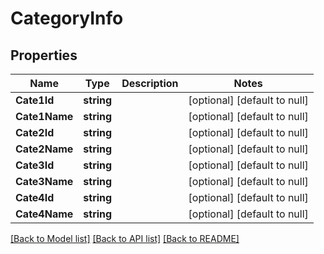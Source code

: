 # CategoryInfo

## Properties
Name | Type | Description | Notes
------------ | ------------- | ------------- | -------------
**Cate1Id** | **string** |  | [optional] [default to null]
**Cate1Name** | **string** |  | [optional] [default to null]
**Cate2Id** | **string** |  | [optional] [default to null]
**Cate2Name** | **string** |  | [optional] [default to null]
**Cate3Id** | **string** |  | [optional] [default to null]
**Cate3Name** | **string** |  | [optional] [default to null]
**Cate4Id** | **string** |  | [optional] [default to null]
**Cate4Name** | **string** |  | [optional] [default to null]

[[Back to Model list]](../README.md#documentation-for-models) [[Back to API list]](../README.md#documentation-for-api-endpoints) [[Back to README]](../README.md)


